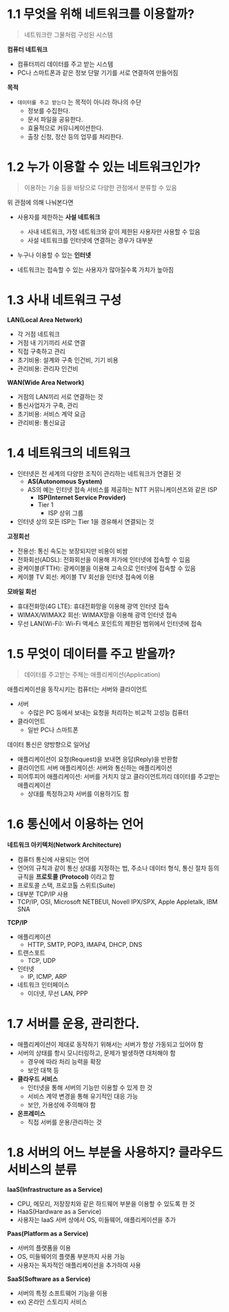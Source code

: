 # 1.1 무엇을 위해 네트워크를 이용할까?
>네트워크란 그물처럼 구성된 시스템

**컴퓨터 네트워크**
- 컴퓨터끼리 데이터를 주고 받는 시스템
- PC나 스마트폰과 같은 정보 단말 기기를 서로 연결하여 만들어짐

**목적**
- `데이터를 주고 받는다` 는 목적이 아니라 하나의 수단
	- 정보를 수집한다.
	- 문서 파일을 공유한다.
	- 효율적으로 커뮤니케이션한다.
	- 출장 신청, 정산 등의 업무를 처리한다.

# 1.2 누가 이용할 수 있는 네트워크인가?
> 이용하는 기술 등을 바탕으로 다양한 관점에서 분류할 수 있음

위 관점에 의해 나눠본다면
- 사용자를 제한하는 **사설 네트워크**
	- 사내 네트워크, 가정 네트워크와 같이 제한된 사용자만 사용할 수 있음
	- 사설 네트워크를 인터넷에 연결하는 경우가 대부분
- 누구나 이용할 수 있는 **인터넷**

- 네트워크는 접속할 수 있는 사용자가 많아질수록 가치가 높아짐

# 1.3 사내 네트워크 구성

**LAN(Local Area Network)**
- 각 거점 네트워크
- 거점 내 기기끼리 서로 연결
- 직접 구축하고 관리
- 초기비용: 설계와 구축 인건비, 기기 비용
- 관리비용: 관리자 인건비

**WAN(Wide Area Network)**
- 거점의 LAN끼리 서로 연결하는 것
- 통신사업자가 구축, 관리
- 초기비용: 서비스 계약 요금
- 관리비용: 통신요금

# 1.4 네트워크의 네트워크

- 인터넷은 전 세계의 다양한 조직이 관리하는 네트워크가 연결된 것
	- **AS(Autonomous System)**
	- AS의 예는 인터넷 접속 서비스를 제공하는 NTT 커뮤니케이션즈와 같은 ISP
		- **ISP(Internet Service Provider)**
		- Tier 1
			- ISP 상위 그룹
- 인터넷 상의 모든 ISP는 Tier 1을 경유해서 연결되는 것

**고정회선**
- 전용선: 통신 속도는 보장되지만 비용이 비쌈
- 전화회선(ADSL): 전화회선을 이용해 저가에 인터넷에 접속할 수 있음
- 광케이블(FTTH): 광케이블을 이용해 고속으로 인터넷에 접속할 수 있음
- 케이블 TV 회선: 케이블 TV 회선을 인터넷 접속에 이용

**모바일 회선**
- 휴대전화망(4G LTE): 휴대전화망을 이용해 광역 인터넷 접속
- WIMAX/WIMAX2 회선: WIMAX망을 이용해 광역 인터넷 접속
- 무선 LAN(Wi-Fi): Wi-Fi 액세스 포인트의 제한된 범위에서 인터넷에 접속
# 1.5 무엇이 데이터를 주고 받을까?

> 데이터를 주고받는 주체는 애플리케이션(Application)

애플리케이션을 동작시키는 컴퓨터는 서버와 클라이언트
- 서버
	- 수많은 PC 등에서 보내는 요청을 처리하는 비교적 고성능 컴퓨터
- 클라이언트
	- 일반 PC나 스마트폰

데이터 통신은 양방향으로 일어남
- 애플리케이션이 요청(Request)을 보내면 응답(Reply)을 반환함
- 클라이언트 서버 애플리케이션: 서버와 통신하는 애플리케이션
- 피어투피어 애플리케이션: 서버를 거치지 않고 클라이언트끼리 데이터를 주고받는 애플리케이션
	- 상대를 특정하고자 서버를 이용하기도 함
# 1.6 통신에서 이용하는 언어

**네트워크 아키텍처(Network Architecture)**
- 컴퓨터 통신에 사용되는 언어
- 언어의 규칙과 같이 통신 상대를 지정하는 법, 주소나 데이터 형식, 통신 절차 등의 규칙을 **프로토콜 (Protocol)** 이라고 함
- 프로토콜 스택, 프로코톨 스위트(Suite)
- 대부분 TCP/IP 사용
- TCP/IP, OSI, Microsoft NETBEUI, Novell IPX/SPX, Apple Appletalk, IBM SNA

**TCP/IP**
- 애플리케이션
	- HTTP, SMTP, POP3, IMAP4, DHCP, DNS
- 트랜스포트
	- TCP, UDP
- 인터넷
	- IP, ICMP, ARP
- 네트워크 인터페이스
	- 이더넷, 무선 LAN, PPP

# 1.7 서버를 운용, 관리한다.

- 애플리케이션이 제대로 동작하기 위해서는 서버가 항상 가동되고 있어야 함
- 서버의 상태를 항시 모니터링하고, 문제가 발생하면 대처해야 함
	- 경우에 따라 처리 능력을 확장
	- 보안 대책 등
- **클라우드 서비스**
	- 인터넷을 통해 서버의 기능만 이용할 수 있게 한 것
	- 서비스 계약 변경을 통해 유기적인 대응 가능
	- 보안, 가용성에 주의해야 함
- **온프레미스**
	- 직접 서버를 운용/관리하는 것
# 1.8 서버의 어느 부분을 사용하지? 클라우드 서비스의 분류

**IaaS(Infrastructure as a Service)**
- CPU, 메모리, 저장장치와 같은 하드웨어 부분을 이용할 수 있도록 한 것
- HaaS(Hardware as a Service)
- 사용자는 IaaS 서버 상에서 OS, 미들웨어, 애플리케이션을 추가

**Paas(Platform as a Service)**
- 서버의 플랫폼을 이용
- OS, 미들웨어의 플랫폼 부분까지 사용 가능
- 사용자는 독자적인 애플리케이션을 추가하여 사용

**SaaS(Software as a Service)**
- 서버의 특정 소프트웨어 기능을 이용
- ex) 온라인 스토리지 서비스
